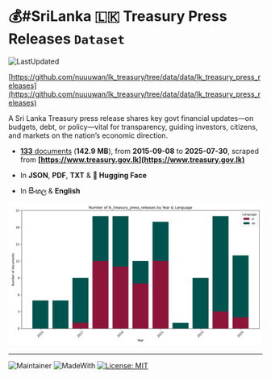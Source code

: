# 💰#SriLanka 🇱🇰 Treasury Press Releases `Dataset`

![LastUpdated](https://img.shields.io/badge/last_updated-2025--09--24_17:06:39-green)

[https://github.com/nuuuwan/lk_treasury/tree/data/data/lk_treasury_press_releases](https://github.com/nuuuwan/lk_treasury/tree/data/data/lk_treasury_press_releases)

A Sri Lanka Treasury press release shares key govt financial updates—on budgets, debt, or policy—vital for transparency, guiding investors, citizens, and markets on the nation’s economic direction.

- [**133** documents](https://github.com/nuuuwan/lk_treasury/tree/data/data/lk_treasury_press_releases) (**142.9 MB**), from **2015-09-08** to **2025-07-30**, scraped from **[https://www.treasury.gov.lk](https://www.treasury.gov.lk)**

- In **JSON**, **PDF**, **TXT** & **🤗 Hugging Face**

- In **සිංහල** & **English**

![Chart](https://raw.githubusercontent.com/nuuuwan/lk_treasury/refs/heads/data/data/lk_treasury_press_releases/docs_by_year_and_lang.png)


---

![Maintainer](https://img.shields.io/badge/maintainer-nuuuwan-red)
![MadeWith](https://img.shields.io/badge/made_with-python-blue)
[![License: MIT](https://img.shields.io/badge/License-MIT-yellow.svg)](https://opensource.org/licenses/MIT)
